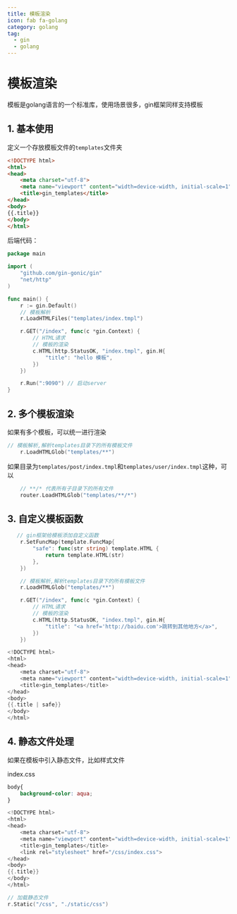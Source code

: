```yaml
---
title: 模板渲染 
icon: fab fa-golang
category: golang
tag:
  - gin
  - golang
---
```

# 模板渲染

模板是golang语言的一个标准库，使用场景很多，gin框架同样支持模板

## 1. 基本使用

定义一个存放模板文件的`templates`文件夹

~~~html
<!DOCTYPE html>
<html>
<head>
    <meta charset="utf-8">
    <meta name="viewport" content="width=device-width, initial-scale=1">
    <title>gin_templates</title>
</head>
<body>
{{.title}}
</body>
</html>
~~~

后端代码：

~~~go
package main

import (
	"github.com/gin-gonic/gin"
	"net/http"
)

func main() {
	r := gin.Default()
	// 模板解析
	r.LoadHTMLFiles("templates/index.tmpl")

	r.GET("/index", func(c *gin.Context) {
		// HTML请求
		// 模板的渲染
		c.HTML(http.StatusOK, "index.tmpl", gin.H{
			"title": "hello 模板",
		})
	})

	r.Run(":9090") // 启动server
}

~~~

## 2. 多个模板渲染

如果有多个模板，可以统一进行渲染

~~~go
// 模板解析,解析templates目录下的所有模板文件
	r.LoadHTMLGlob("templates/**")
~~~

如果目录为`templates/post/index.tmpl`和`templates/user/index.tmpl`这种，可以

~~~go
	// **/* 代表所有子目录下的所有文件
	router.LoadHTMLGlob("templates/**/*")
~~~



## 3. 自定义模板函数

~~~go
   // gin框架给模板添加自定义函数
	r.SetFuncMap(template.FuncMap{
		"safe": func(str string) template.HTML {
			return template.HTML(str)
		},
	})

	// 模板解析,解析templates目录下的所有模板文件
	r.LoadHTMLGlob("templates/**")

	r.GET("/index", func(c *gin.Context) {
		// HTML请求
		// 模板的渲染
		c.HTML(http.StatusOK, "index.tmpl", gin.H{
			"title": "<a href='http://baidu.com'>跳转到其他地方</a>",
		})
	})

~~~

~~~go
<!DOCTYPE html>
<html>
<head>
    <meta charset="utf-8">
    <meta name="viewport" content="width=device-width, initial-scale=1">
    <title>gin_templates</title>
</head>
<body>
{{.title | safe}}
</body>
</html>

~~~

## 4. 静态文件处理

如果在模板中引入静态文件，比如样式文件

index.css

~~~css
body{
    background-color: aqua;
}
~~~

~~~go
<!DOCTYPE html>
<html>
<head>
    <meta charset="utf-8">
    <meta name="viewport" content="width=device-width, initial-scale=1">
    <title>gin_templates</title>
    <link rel="stylesheet" href="/css/index.css">
</head>
<body>
{{.title}}
</body>
</html>

~~~

~~~go
// 加载静态文件
r.Static("/css", "./static/css")
~~~

